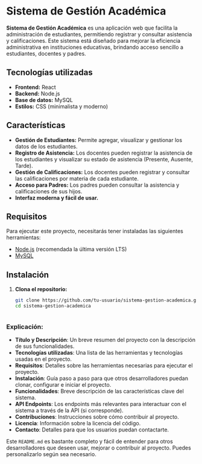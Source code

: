 # Sistema de Gestión Académica

**Sistema de Gestión Académica** es una aplicación web que facilita la administración de estudiantes, permitiendo registrar y consultar asistencia y calificaciones. Este sistema está diseñado para mejorar la eficiencia administrativa en instituciones educativas, brindando acceso sencillo a estudiantes, docentes y padres.

## Tecnologías utilizadas
- **Frontend:** React
- **Backend:** Node.js
- **Base de datos:** MySQL
- **Estilos:** CSS (minimalista y moderno)

## Características
- **Gestión de Estudiantes:** Permite agregar, visualizar y gestionar los datos de los estudiantes.
- **Registro de Asistencia:** Los docentes pueden registrar la asistencia de los estudiantes y visualizar su estado de asistencia (Presente, Ausente, Tarde).
- **Gestión de Calificaciones:** Los docentes pueden registrar y consultar las calificaciones por materia de cada estudiante.
- **Acceso para Padres:** Los padres pueden consultar la asistencia y calificaciones de sus hijos.
- **Interfaz moderna y fácil de usar.**

## Requisitos
Para ejecutar este proyecto, necesitarás tener instaladas las siguientes herramientas:

- [Node.js](https://nodejs.org/) (recomendada la última versión LTS)
- [MySQL](https://www.mysql.com/)

## Instalación

1. **Clona el repositorio:**

   ```bash
   git clone https://github.com/tu-usuario/sistema-gestion-academica.git
   cd sistema-gestion-academica



### Explicación:

- **Título y Descripción**: Un breve resumen del proyecto con la descripción de sus funcionalidades.
- **Tecnologías utilizadas**: Una lista de las herramientas y tecnologías usadas en el proyecto.
- **Requisitos**: Detalles sobre las herramientas necesarias para ejecutar el proyecto.
- **Instalación**: Guía paso a paso para que otros desarrolladores puedan clonar, configurar e iniciar el proyecto.
- **Funcionalidades**: Breve descripción de las características clave del sistema.
- **API Endpoints**: Los endpoints más relevantes para interactuar con el sistema a través de la API (si corresponde).
- **Contribuciones**: Instrucciones sobre cómo contribuir al proyecto.
- **Licencia**: Información sobre la licencia del código.
- **Contacto**: Detalles para que los usuarios puedan contactarte.

Este `README.md` es bastante completo y fácil de entender para otros desarrolladores que deseen usar, mejorar o contribuir al proyecto. Puedes personalizarlo según sea necesario.
